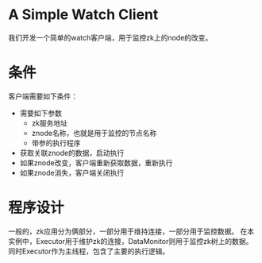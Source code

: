 # A Simple Watch Client
我们开发一个简单的watch客户端，用于监控zk上的node的改变。

# 条件
客户端需要如下条件：

+ 需要如下参数
    + zk服务地址
    + znode名称，也就是用于监控的节点名称
    + 带参的执行程序
+ 获取关联znode的数据，启动执行
+ 如果znode改变，客户端重新获取数据，重新执行
+ 如果znode消失，客户端关闭执行

# 程序设计
一般的，zk应用分为俩部分，一部分用于维持连接，一部分用于监控数据。 在本实例中，Executor用于维护zk的连接，DataMonitor则用于监控zk树上的数据。同时Executor作为主线程，包含了主要的执行逻辑。
